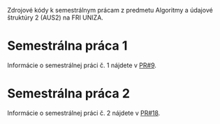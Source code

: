 Zdrojové kódy k semestrálnym prácam z predmetu Algoritmy a údajové štruktúry 2 (AUS2) na FRI UNIZA.

# Semestrálna práca 1

Informácie o semestrálnej práci č. 1 nájdete v [PR#9](https://github.com/Jancikos/aus2/pull/9).

# Semestrálna práca 2

Informácie o semestrálnej práci č. 2 nájdete v [PR#18](https://github.com/Jancikos/aus2/pull/18).